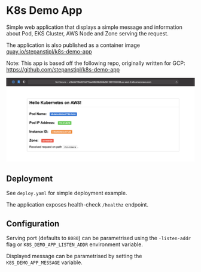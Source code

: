# K8s Demo App

Simple web application that displays a simple message and information about Pod, EKS Cluster, AWS Node and Zone serving the request.

The application is also published as a container image [quay.io/stepanstipl/k8s-demo-app][1]

Note: This app is based off the following repo, originally written for GCP: https://github.com/stepanstipl/k8s-demo-app

[1]: https://quay.io/repository/stepanstipl/k8s-demo-app

![screenshot](imgs/screenshot.png)

## Deployment

See `deploy.yaml` for simple deployment example.

The application exposes health-check `/healthz` endpoint.

## Configuration

Serving port (defaults to `8080`) can be parametrised using the `-listen-addr` flag or `K8S_DEMO_APP_LISTEN_ADDR` environment variable.

Displayed message can be parametrised by setting the `K8S_DEMO_APP_MESSAGE` variable.
